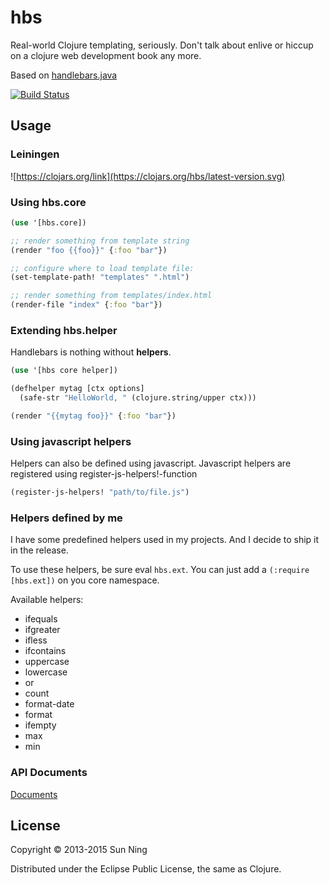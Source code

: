 # hbs

Real-world Clojure templating, seriously. Don't talk about enlive or
hiccup on a clojure web development book any more.

Based on [handlebars.java](https://github.com/jknack/handlebars.java/)

[![Build Status](https://travis-ci.org/sunng87/hbs.svg?branch=master)](https://travis-ci.org/sunng87/hbs)

## Usage

### Leiningen

![https://clojars.org/link](https://clojars.org/hbs/latest-version.svg)

### Using hbs.core

```clojure
(use '[hbs.core])

;; render something from template string
(render "foo {{foo}}" {:foo "bar"})

;; configure where to load template file:
(set-template-path! "templates" ".html")

;; render something from templates/index.html
(render-file "index" {:foo "bar"})
```

### Extending hbs.helper

Handlebars is nothing without **helpers**.

```clojure
(use '[hbs core helper])

(defhelper mytag [ctx options]
  (safe-str "HelloWorld, " (clojure.string/upper ctx)))

(render "{{mytag foo}}" {:foo "bar"})

```

### Using javascript helpers
Helpers can also be defined using javascript. Javascript helpers
are registered using register-js-helpers!-function
```clojure
(register-js-helpers! "path/to/file.js")
```

### Helpers defined by me

I have some predefined helpers used in my projects. And I decide to
ship it in the release.

To use these helpers, be sure eval `hbs.ext`. You can
just add a `(:require [hbs.ext])` on you core namespace.

Available helpers:

* ifequals
* ifgreater
* ifless
* ifcontains
* uppercase
* lowercase
* or
* count
* format-date
* format
* ifempty
* max
* min

### API Documents

[Documents](http://sunng.info/hbs/)

## License

Copyright © 2013-2015 Sun Ning

Distributed under the Eclipse Public License, the same as Clojure.
